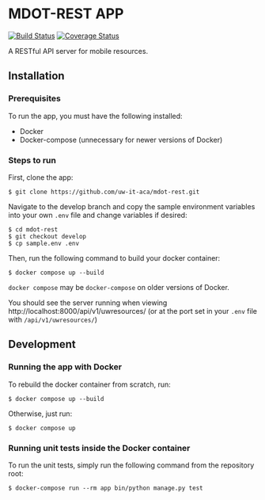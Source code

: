 # MDOT-REST APP #

[![Build Status](https://github.com/uw-it-aca/mdot-rest/workflows/Build%2C%20Test%20and%20Deploy/badge.svg?branch=master)](https://github.com/uw-it-aca/mdot-rest/actions)
[![Coverage Status](https://coveralls.io/repos/github/uw-it-aca/mdot-rest/badge.svg?branch=master)](https://coveralls.io/github/uw-it-aca/mdot-rest?branch=master)

A RESTful API server for mobile resources.

## Installation ##

### Prerequisites ###
To run the app, you must have the following installed:
* Docker
* Docker-compose (unnecessary for newer versions of Docker)

### Steps to run ###
First, clone the app:

    $ git clone https://github.com/uw-it-aca/mdot-rest.git

Navigate to the develop branch and copy the sample environment variables into your own `.env` file and change variables if desired:

    $ cd mdot-rest
    $ git checkout develop
    $ cp sample.env .env

Then, run the following command to build your docker container:

    $ docker compose up --build

`docker compose` may be `docker-compose` on older versions of Docker.

You should see the server running when viewing http://localhost:8000/api/v1/uwresources/ (or at the port set in your `.env` file with `/api/v1/uwresources/`)

## Development ##

### Running the app with Docker ###

To rebuild the docker container from scratch, run: 

    $ docker compose up --build

Otherwise, just run:

    $ docker compose up


### Running unit tests inside the Docker container ###
To run the unit tests, simply run the following command from the repository root:

    $ docker-compose run --rm app bin/python manage.py test
